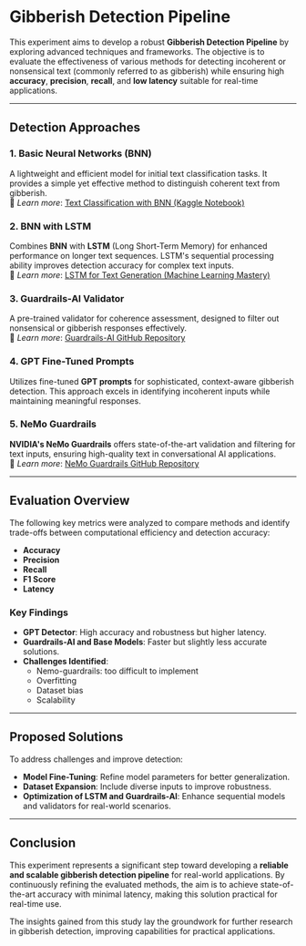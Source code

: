 # **Gibberish Detection Pipeline**

This experiment aims to develop a robust **Gibberish Detection Pipeline** by exploring advanced techniques and frameworks. The objective is to evaluate the effectiveness of various methods for detecting incoherent or nonsensical text (commonly referred to as gibberish) while ensuring high **accuracy**, **precision**, **recall**, and **low latency** suitable for real-time applications.

---
## **Detection Approaches**

### **1. Basic Neural Networks (BNN)**  
A lightweight and efficient model for initial text classification tasks. It provides a simple yet effective method to distinguish coherent text from gibberish.  
📌 *Learn more*: [Text Classification with BNN (Kaggle Notebook)](https://www.kaggle.com/code/johnwdata/text-classification-with-basic-neural-network)  

### **2. BNN with LSTM**  
Combines **BNN** with **LSTM** (Long Short-Term Memory) for enhanced performance on longer text sequences. LSTM's sequential processing ability improves detection accuracy for complex text inputs.  
📌 *Learn more*: [LSTM for Text Generation (Machine Learning Mastery)](https://machinelearningmastery.com/text-generation-lstm-recurrent-neural-networks-python-keras/)  

### **3. Guardrails-AI Validator**  
A pre-trained validator for coherence assessment, designed to filter out nonsensical or gibberish responses effectively.  
📌 *Learn more*: [Guardrails-AI GitHub Repository](https://github.com/guardrails-ai/gibberish_text/tree/main)  

### **4. GPT Fine-Tuned Prompts**  
Utilizes fine-tuned **GPT prompts** for sophisticated, context-aware gibberish detection. This approach excels in identifying incoherent inputs while maintaining meaningful responses.  

### **5. NeMo Guardrails**  
**NVIDIA's NeMo Guardrails** offers state-of-the-art validation and filtering for text inputs, ensuring high-quality text in conversational AI applications.  
📌 *Learn more*: [NeMo Guardrails GitHub Repository](https://github.com/NVIDIA/NeMo-Guardrails)  

---

## **Evaluation Overview**

The following key metrics were analyzed to compare methods and identify trade-offs between computational efficiency and detection accuracy:  
- **Accuracy**  
- **Precision**  
- **Recall**  
- **F1 Score**  
- **Latency**

### **Key Findings**  
- **GPT Detector**: High accuracy and robustness but higher latency.  
- **Guardrails-AI and Base Models**: Faster but slightly less accurate solutions.  
- **Challenges Identified**:
  - Nemo-guardrails: too difficult to implement
  - Overfitting  
  - Dataset bias  
  - Scalability  

---

## **Proposed Solutions**  
To address challenges and improve detection:  
- **Model Fine-Tuning**: Refine model parameters for better generalization.  
- **Dataset Expansion**: Include diverse inputs to improve robustness.  
- **Optimization of LSTM and Guardrails-AI**: Enhance sequential models and validators for real-world scenarios.  

---

## **Conclusion**  

This experiment represents a significant step toward developing a **reliable and scalable gibberish detection pipeline** for real-world applications. By continuously refining the evaluated methods, the aim is to achieve state-of-the-art accuracy with minimal latency, making this solution practical for real-time use.  

The insights gained from this study lay the groundwork for further research in gibberish detection, improving capabilities for practical applications.

